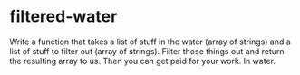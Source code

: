 # filtered-water
Write a function that takes a list of stuff in the water (array of strings) and a list of stuff to filter out (array of strings). Filter those things out and return the resulting array to us. Then you can get paid for your work. In water.
